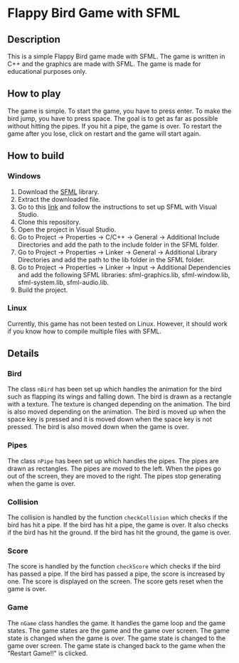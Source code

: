 # Flappy Bird Game with SFML

## Description

This is a simple Flappy Bird game made with SFML. The game is written in C++ and the graphics are made with SFML. The game is made for educational purposes only.

## How to play

The game is simple. To start the game, you have to press enter. To make the bird jump, you have to press space. The goal is to get as far as possible without hitting the pipes. If you hit a pipe, the game is over. To restart the game after you lose, click on restart and the game will start again.

## How to build

### Windows

1. Download the [SFML](https://www.sfml-dev.org/download/sfml/2.5.1/) library.
2. Extract the downloaded file.
3. Go to this [link](https://www.sfml-dev.org/tutorials/2.5/start-vc.php) and follow the instructions to set up SFML with Visual Studio.
4. Clone this repository.
5. Open the project in Visual Studio.
6. Go to Project -> Properties -> C/C++ -> General -> Additional Include Directories and add the path to the include folder in the SFML folder.
7. Go to Project -> Properties -> Linker -> General -> Additional Library Directories and add the path to the lib folder in the SFML folder.
8. Go to Project -> Properties -> Linker -> Input -> Additional Dependencies and add the following SFML libraries: sfml-graphics.lib, sfml-window.lib, sfml-system.lib, sfml-audio.lib.
9. Build the project.

### Linux

Currently, this game has not been tested on Linux. However, it should work if you know how to compile multiple files with SFML.

## Details

### Bird

The class `nBird` has been set up which handles the animation for the bird such as flapping its wings and falling down. The bird is drawn as a rectangle with a texture. The texture is changed depending on the animation. The bird is also moved depending on the animation. The bird is moved up when the space key is pressed and it is moved down when the space key is not pressed. The bird is also moved down when the game is over.

### Pipes

The class `nPipe` has been set up which handles the pipes. The pipes are drawn as rectangles. The pipes are moved to the left. When the pipes go out of the screen, they are moved to the right. The pipes stop generating when the game is over.

### Collision

The collision is handled by the function `checkCollision` which checks if the bird has hit a pipe. If the bird has hit a pipe, the game is over. It also checks if the bird has hit the ground. If the bird has hit the ground, the game is over.

### Score

The score is handled by the function `checkScore` which checks if the bird has passed a pipe. If the bird has passed a pipe, the score is increased by one. The score is displayed on the screen. The score gets reset when the game is over.

### Game

The `nGame` class handles the game. It handles the game loop and the game states. The game states are the game and the game over screen. The game state is changed when the game is over. The game state is changed to the game over screen. The game state is changed back to the game when the "Restart Game!!" is clicked.
